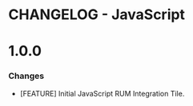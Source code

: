 # CHANGELOG - JavaScript

1.0.0
==================
### Changes

* [FEATURE] Initial JavaScript RUM Integration Tile.
